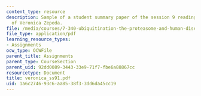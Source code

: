 ```yaml
---
content_type: resource
description: Sample of a student summary paper of the session 9 readings, courtesy
  of Veronica Zepeda.
file: /media/courses/7-340-ubiquitination-the-proteasome-and-human-disease-fall-2004/1a6c274693c6aa8538f33dd6da45cc19_veronica_ss91.pdf
file_type: application/pdf
learning_resource_types:
- Assignments
ocw_type: OCWFile
parent_title: Assignments
parent_type: CourseSection
parent_uid: 92dd0089-3443-33e9-71f7-fbe6a88867cc
resourcetype: Document
title: veronica_ss91.pdf
uid: 1a6c2746-93c6-aa85-38f3-3dd6da45cc19
---
```

